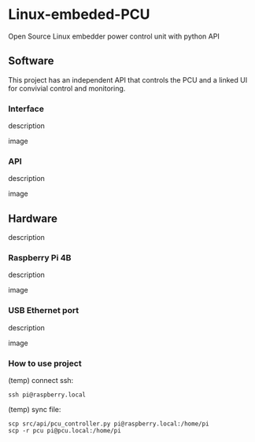 # Linux-embeded-PCU
Open Source Linux embedder power control unit with python API

## Software

This project has an independent API that controls the PCU and a linked UI for convivial control and monitoring.

### Interface

description

image

### API

description

image

## Hardware

description

### Raspberry Pi 4B

description

image

### USB Ethernet port

description

image

### How to use project

(temp)
connect ssh:

```
ssh pi@raspberry.local 
```

(temp) sync file:

```
scp src/api/pcu_controller.py pi@raspberry.local:/home/pi
scp -r pcu pi@pcu.local:/home/pi
```
